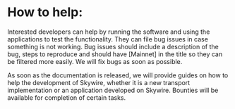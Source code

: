 # How to help:

Interested developers can help by running the software and using the applications to test the functionality. They can file bug
issues in case something is not working. Bug issues should include a description of the bug, steps to reproduce and should 
have [Mainnet] in the title so they can be filtered more easily. We will fix bugs as soon as possible. 

As soon as the documentation is released, we will provide guides on how to help the development of Skywire, whether it is a
new transport implementation or an application developed on Skywire. Bounties will be available for completion of certain
tasks.
